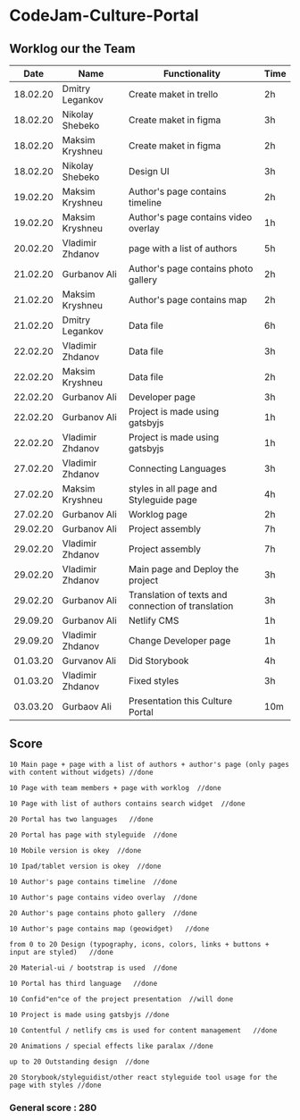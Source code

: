 # CodeJam-Culture-Portal

## Worklog our the Team

Date	   |Name	           |Functionality                                         |Time
---------|----------------|------------------------------------------------------|---------
18.02.20	|Dmitry Legankov |	Create maket in trello                             |	2h
18.02.20	|Nikolay Shebeko |   Create maket in figma                              | 	3h
18.02.20	|Maksim Kryshneu |	Create maket in figma	                           |  2h
18.02.20	|Nikolay Shebeko |	Design UI                                          | 	3h
19.02.20	|Maksim Kryshneu |	Author's page contains   timeline                  |	2h
19.02.20	|Maksim Kryshneu |	Author's page contains video overlay               |	1h
20.02.20 |Vladimir Zhdanov|	page with a list of authors	                     |  5h
21.02.20	|Gurbanov Ali	  |   Author's page contains photo gallery               |	2h
21.02.20	|Maksim Kryshneu |   Author's page contains map	                        |  2h
21.02.20	|Dmitry Legankov |   Data file	                                       |  6h
22.02.20	|Vladimir Zhdanov|   Data file                                          |	3h
22.02.20	|Maksim Kryshneu |	Data file                                          |	2h
22.02.20	|Gurbanov Ali	  |   Developer page	                                    |  3h
22.02.20	|Gurbanov Ali	  |   Project is made using gatsbyjs                     |	1h
22.02.20	|Vladimir Zhdanov|	Project is made using gatsbyjs                     |	1h
27.02.20	|Vladimir Zhdanov|	Connecting Languages                               |	3h
27.02.20	|Maksim Kryshneu |	styles in all page and Styleguide page	            |  4h
27.02.20	|Gurbanov Ali    |	Worklog page                                       |	2h
29.02.20	|Gurbanov Ali	  |   Project assembly                                   |	7h
29.02.20	|Vladimir Zhdanov|	Project assembly	                                 |  7h
29.02.20	|Vladimir Zhdanov|	Main page and Deploy the project	                  |  3h
29.02.20	|Gurbanov Ali	  |  Translation of texts and connection of translation	|  3h
29.09.20 |Gurbanov Ali    |   Netlify CMS                                        |  1h
29.09.20 |Vladimir Zhdanov|   Change Developer page                              |  1h
01.03.20 |Gurvanov Ali    |   Did Storybook                                      |  4h
01.03.20 |Vladimir Zhdanov|   Fixed styles                                       |  3h
03.03.20 |Gurbaov  Ali    |   Presentation this Culture Portal                   |  10m


## Score

  	10 Main page + page with a list of authors + author's page (only pages with content without widgets) //done

	10 Page with team members + page with worklog  //done

	10 Page with list of authors contains search widget  //done

	20 Portal has two languages   //done

	20 Portal has page with styleguide  //done

	10 Mobile version is okey  //done

	10 Ipad/tablet version is okey  //done

	10 Author's page contains timeline  //done

	10 Author's page contains video overlay  //done

	20 Author's page contains photo gallery  //done

	10 Author's page contains map (geowidget)   //done

	from 0 to 20 Design (typography, icons, colors, links + buttons + input are styled)   //done

	20 Material-ui / bootstrap is used  //done

	10 Portal has third language   //done

	10 Confid"en"ce of the project presentation  //will done

	10 Project is made using gatsbyjs //done

	10 Contentful / netlify cms is used for content management   //done

	20 Animations / special effects like paralax //done

	up to 20 Outstanding design  //done

	20 Storybook/styleguidist/other react styleguide tool usage for the page with styles //done


### General score : 280
